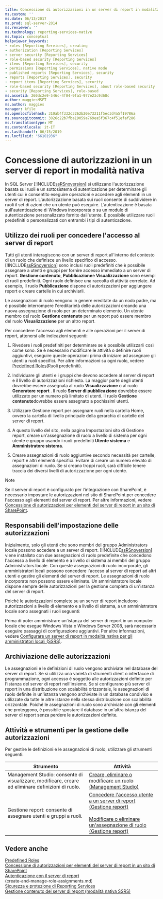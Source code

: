 ```yaml
---
title: Concessione di autorizzazioni in un server di report in modalità nativa | Microsoft Docs
ms.custom: ''
ms.date: 06/13/2017
ms.prod: sql-server-2014
ms.reviewer: ''
ms.technology: reporting-services-native
ms.topic: conceptual
helpviewer_keywords:
- roles [Reporting Services], creating
- authorization [Reporting Services]
- server security [Reporting Services]
- role-based security [Reporting Services]
- items [Reporting Services], security
- permissions [Reporting Services], native mode
- published reports [Reporting Services], security
- reports [Reporting Services], security
- report items [Reporting Services], security
- role-based security [Reporting Services], about role-based security
- security [Reporting Services], role-based
ms.assetid: 260dc2e9-546c-4f04-9fa1-977e23c9d68c
author: maggiesMSFT
ms.author: maggies
manager: kfile
ms.openlocfilehash: 310ab4f332c3262b20e73211f5ec3d4a5f19786a
ms.sourcegitcommit: 3026c22b7fba19059a769ea5f367c4f51efaf286
ms.translationtype: MT
ms.contentlocale: it-IT
ms.lasthandoff: 06/15/2019
ms.locfileid: "66101936"
---
```

# <a name="granting-permissions-on-a-native-mode-report-server"></a>Concessione di autorizzazioni in un server di report in modalità nativa
  In SQL Server [!INCLUDE[ssRSnoversion](../../includes/ssrsnoversion-md.md)] si utilizzano l'autorizzazione basata sui ruoli e un sottosistema di autenticazione per determinare gli utenti cui è consentito eseguire operazioni e accedere agli elementi in un server di report. L'autorizzazione basata sui ruoli consente di suddividere in ruoli il set di azioni che un utente può eseguire. L'autenticazione è basata sull'autenticazione di Windows incorporata o su un modulo di autenticazione personalizzato fornito dall'utente. È possibile utilizzare ruoli predefiniti o personalizzati con entrambi i tipi di autenticazione.  
  
## <a name="using-roles-to-grant-report-server-access"></a>Utilizzo dei ruoli per concedere l'accesso al server di report  
 Tutti gli utenti interagiscono con un server di report all'interno del contesto di un ruolo che definisce un livello specifico di accesso. [!INCLUDE[ssRSnoversion](../../includes/ssrsnoversion-md.md)] sono inclusi ruoli predefiniti che è possibile assegnare a utenti e gruppi per fornire accesso immediato a un server di report. **Gestione contenuto**, **Pubblicazione**e **Visualizzazione** sono esempi di ruoli predefiniti. Ogni ruolo definisce una raccolta di attività correlate. Ad esempio, il ruolo **Pubblicazione** dispone di autorizzazioni per aggiungere report e creare cartelle in cui archiviarli.  
  
 Le assegnazioni di ruolo vengono in genere ereditate da un nodo padre, ma è possibile interrompere l'ereditarietà delle autorizzazioni creando una nuova assegnazione di ruolo per un determinato elemento. Un utente membro del ruolo **Gestione contenuto** per un report può essere membro del ruolo **Visualizzazione** per un altro report.  
  
 Per concedere l'accesso agli elementi e alle operazioni per il server di report, attenersi alle indicazioni seguenti:  
  
1.  Rivedere i ruoli predefiniti per determinare se è possibile utilizzarli così come sono. Se è necessario modificare le attività o definire ruoli aggiuntivi, eseguire queste operazioni prima di iniziare ad assegnare gli utenti a ruoli specifici. Per altre informazioni su ogni ruolo, vedere [Predefined Roles](role-definitions-predefined-roles.md)(Ruoli predefiniti).  
  
2.  Individuare gli utenti e i gruppi che devono accedere al server di report e il livello di autorizzazioni richiesto. La maggior parte degli utenti dovrebbe essere assegnata al ruolo **Visualizzazione** o al ruolo **Generatore report** . Il ruolo **Server di pubblicazione** dovrebbe essere utilizzato per un numero più limitato di utenti. Il ruolo **Gestione contenuto**dovrebbe essere assegnato a pochissimi utenti.  
  
3.  Utilizzare Gestione report per assegnare ruoli nella cartella Home, ovvero la cartella di livello principale della gerarchia di cartelle del server di report.  
  
4.  A questo livello del sito, nella pagina Impostazioni sito di Gestione report, creare un'assegnazione di ruolo a livello di sistema per ogni utente e gruppo usando i ruoli predefiniti **Utente sistema** e **Amministratore sistema**.  
  
5.  Creare assegnazioni di ruolo aggiuntive secondo necessità per cartelle, report e altri elementi specifici. Evitare di creare un numero elevato di assegnazioni di ruolo. Se si creano troppi ruoli, sarà difficile tenere traccia dei diversi livelli di autorizzazione per ogni utente.  
  
> [!NOTE]  
>  Se il server di report è configurato per l'integrazione con SharePoint, è necessario impostare le autorizzazioni nel sito di SharePoint per concedere l'accesso agli elementi del server di report. Per altre informazioni, vedere [Concessione di autorizzazioni per elementi del server di report in un sito di SharePoint](granting-permissions-on-report-server-items-on-a-sharepoint-site.md).  
  
## <a name="who-sets-permissions"></a>Responsabili dell'impostazione delle autorizzazioni  
 Inizialmente, solo gli utenti che sono membri del gruppo Administrators locale possono accedere a un server di report. [!INCLUDE[ssRSnoversion](../../includes/ssrsnoversion-md.md)] viene installato con due assegnazioni di ruolo predefinite che concedono l'accesso a livello di elemento e a livello di sistema ai membri del gruppo Administrators locale. Con queste assegnazioni di ruolo incorporate, gli amministratori locali possono concedere l'acceso al server di report ad altri utenti e gestire gli elementi del server di report. Le assegnazioni di ruolo incorporate non possono essere eliminate. Un amministratore locale dispone sempre delle autorizzazioni per la gestione completa di un'istanza del server di report.  
  
 Poiché le autorizzazioni complete su un server di report includono autorizzazioni a livello di elemento e a livello di sistema, a un amministratore locale sono assegnati i ruoli seguenti:  
  
 Prima di poter amministrare un'istanza del server di report in un computer locale che esegue Windows Vista o Windows Server 2008, sarà necessario eseguire passaggi di configurazione aggiuntivi. Per altre informazioni, vedere [Configurare un server di report in modalità nativa per gli amministratori locali &#40;SSRS&#41;](../report-server/configure-a-native-mode-report-server-for-local-administration-ssrs.md).  
  
## <a name="how-permissions-are-stored"></a>Archiviazione delle autorizzazioni  
 Le assegnazioni e le definizioni di ruolo vengono archiviate nel database del server di report. Se si utilizza una varietà di strumenti client o interfacce di programmazione, ogni accesso è soggetto alle autorizzazioni definite per l'istanza del server di report nell'insieme. Se si configurano più server di report in una distribuzione con scalabilità orizzontale, le assegnazioni di ruolo definite in un'istanza vengono archiviate in un database condiviso e utilizzate da tutte le altre istanze nella stessa distribuzione con scalabilità orizzontale. Poiché le assegnazioni di ruolo sono archiviate con gli elementi che proteggono, è possibile spostare il database in un'altra istanza del server di report senza perdere le autorizzazioni definite.  
  
## <a name="tasks-and-tools-for-managing-permissions"></a>Attività e strumenti per la gestione delle autorizzazioni  
 Per gestire le definizioni e le assegnazioni di ruolo, utilizzare gli strumenti seguenti.  
  
|Strumento|Attività|  
|----------|-----------|  
|Management Studio: consente di visualizzare, modificare, creare ed eliminare definizioni di ruolo.|[Creare, eliminare o modificare un ruolo &#40;Management Studio&#41;](role-definitions-create-delete-or-modify.md)|  
|Gestione report: consente di assegnare utenti e gruppi a ruoli.|[Concedere l'accesso utente a un server di report &#40;Gestione report&#41;](grant-user-access-to-a-report-server.md)<br /><br /> [Modificare o eliminare un'assegnazione di ruolo &#40;Gestione report&#41;](role-assignments-modify-or-delete.md)|  
  
## <a name="see-also"></a>Vedere anche  
 [Predefined Roles](role-definitions-predefined-roles.md)   
 [Concessione di autorizzazioni per elementi del server di report in un sito di SharePoint](granting-permissions-on-report-server-items-on-a-sharepoint-site.md)   
 [Autenticazione con il server di report](authentication-with-the-report-server.md)   
 (create-and-manage-role-assignments.md)   
 [Sicurezza e protezione di Reporting Services](reporting-services-security-and-protection.md)   
 [Gestione contenuto del server di report &#40;modalità nativa SSRS&#41;](../report-server/report-server-content-management-ssrs-native-mode.md)  
  
  
